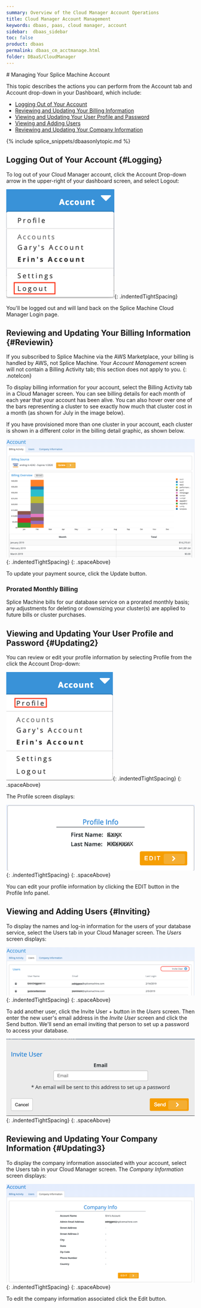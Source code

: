 ```yaml
---
summary: Overview of the Cloud Manager Account Operations
title: Cloud Manager Account Management
keywords: dbaas, paas, cloud manager, account
sidebar:  dbaas_sidebar
toc: false
product: dbaas
permalink: dbaas_cm_acctmanage.html
folder: DBaaS/CloudManager
---
```

<section>
<div class="TopicContent" data-swiftype-index="true" markdown="1">
# Managing Your Splice Machine Account

This topic describes the actions you can perform from the Account tab
and Account drop-down in your Dashboard, which include:

* [Logging Out of Your Account](#Logging)
* [Reviewing and Updating Your Billing Information](#Reviewin)
* [Viewing and Updating Your User Profile and Password](#Updating2)
* [Viewing and Adding Users](#Inviting)
* [Reviewing and Updating Your Company Information](#Updating3)

{% include splice_snippets/dbaasonlytopic.md %}

## Logging Out of Your Account   {#Logging}

To log out of your Cloud Manager account, click the Account Drop-down
arrow in the upper-right of your dashboard screen, and select <span
class="ConsoleLink">Logout</span>:

![](images/SelectLogout.png){: .indentedTightSpacing}

You'll be logged out and will land back on the Splice Machine Cloud
Manager <span class="ConsoleLink">Login</span> page.

## Reviewing and Updating Your Billing Information   {#Reviewin}

If you subscribed to Splice Machine via the AWS Marketplace, your
billing is handled by AWS, not Splice Machine. Your *Account Management*
screen will not contain a <span class="ConsoleLink">Billing
Activity</span> tab; this section does not apply to you.
{: .noteIcon}

To display billing information for your account, select the <span
class="ConsoleLink">Billing Activity</span> tab in a Cloud Manager
screen. You can see billing details for each month of each year that
your account has been alive. You can also hover over one of the bars
representing a cluster to see exactly how much that cluster cost in a
month (as shown for July in the image below).

If you have provisioned more than one cluster in your account, each
cluster is shown in a different color in the billing detail graphic, as
shown below.

![](images/BillingActivity.png){: .indentedTightSpacing}
{: .spaceAbove}


To update your payment source, click the <span
class="CalloutFont">Update</span> button.

### Prorated Monthly Billing

Splice Machine bills for our database service on a prorated monthly
basis; any adjustments for deleting or downsizing your cluster(s) are
applied to future bills or cluster purchases.

## Viewing and Updating Your User Profile and Password   {#Updating2}

You can review or edit your profile information by selecting <span
class="ConsoleLink">Profile</span> from the click the Account Drop-down:

![](images/SelectProfile.png){: .indentedTightSpacing}
{: .spaceAbove}

The <span class="ConsoleLink">Profile</span> screen displays:

![](images/AccountProfile.png){: .indentedTightSpacing}
{: .spaceAbove}

You can edit your profile information by clicking the <span
class="CalloutFont">EDIT</span> button in the Profile Info panel.

## Viewing and Adding Users   {#Inviting}

To display the names and log-in information for the users of your
database service, select the <span class="ConsoleLink">Users</span> tab
in your Cloud Manager screen. The *Users* screen displays:

![](images/AccountUsers.png){: .indentedTightSpacing}
{: .spaceAbove}

To add another user, click the <span class="ConsoleLink">Invite User
+</span> button in the *Users* screen. Then enter the new user's email
address in the *Invite User* screen and click the <span
class="ConsoleLink">Send</span> button. We'll send an email inviting
that person to set up a password to access your database.

![](images/AccountUserInvite.png){: .indentedTightSpacing}
{: .spaceAbove}


## Reviewing and Updating Your Company Information   {#Updating3}

To display the company information associated with your account, select
the <span class="ConsoleLink">Users</span> tab in your Cloud Manager
screen. The *Company Information* screen displays:

![](images/AccountCompanyInfo.png){: .indentedTightSpacing}
{: .spaceAbove}

To edit the company information associated click the <span
class="CalloutFont">Edit</span> button.

</div>
</section>
